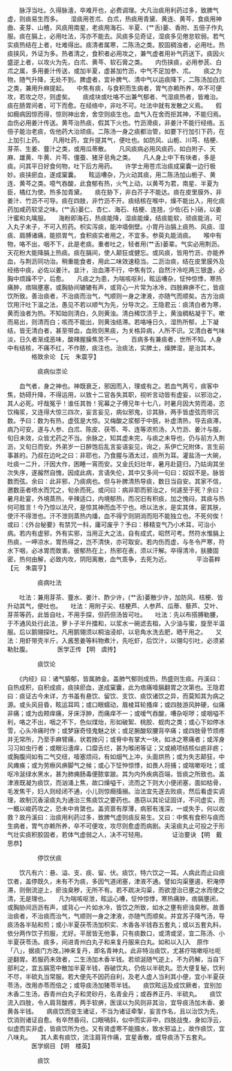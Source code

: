 <!-- { "loadSidebar": true } -->
　　脉浮当吐。久得脉濇，卒难开也，必费调理。大凡治痰用利药过多，致脾气虚，则痰易生而多。　　湿痰用苍朮、白朮，热痰用青黛、黄连、黄芩，食痰用神曲、麦芽、山楂，风痰用南星，老痰用海石、半夏、(艹舌)蒌、香附、五倍子作丸服。痰在膈上，必用吐法，泻亦不能去。风痰多见奇证，湿痰多见倦怠软弱。若气实痰热结在上者，吐难得出。痰清者属寒，二陈汤之类。胶固稠浊者，必用吐。热痰挟风，外证为多。热者清之，食积者必用攻之，兼气虚者用补气药送下。痰因火盛逆上者，以攻火为先，白朮、黄芩、软石膏之类。　　内伤挟痰，必用参芪、白朮之属，多用姜汁传送，或加半夏，虚甚加竹沥，中气不足加参、朮。　　痰之为物，随气升降，无处不到。脾虚者，宜补脾气、清中气以运痰降下，二陈汤加白朮之类，兼用升麻提起。　　中焦有痰，与食积而生病者，胃气亦赖所养，卒不可便攻，若攻之尽，则虚矣。　　痰成块或吐咯不出兼气郁者、气湿痰热者，皆难治。痰在肠胃间者，可下而愈。在经络中，非吐不可。吐法中就有发散之义焉。　　假如癎病因惊而得，惊则神出舍，舍空则痰生也。血气入在舍而拒其神，不能归焉。　　血伤必用姜汁传送。黄芩治热痰，假其下火也。竹沥滑痰，非姜汁不能行经络。五倍子能治老痰，佐他药大治顽痰。二陈汤一身之痰都治管，如要下行加引下药，在上加引上药。　　凡用吐药，宜升提其气，便吐也。如防风、山栀、川芎、桔梗、芽茶、生姜、虀汁之类，或用瓜蒂散。　　凡风痰病必用风痰药，如白附子、天麻、雄黄、牛黄、片芩、僵蚕、猪牙皂角之类。　　凡人身上中下有块者，多是痰。问其平日好食何物，吐下后方用药。　　许学士用苍朮治痰成窠囊一边行极妙。痰挟瘀血，遂成窠囊。　　眩运嘈杂，乃火动其痰，用二陈汤加山栀子、黄连、黄芩之类。噫气吞酸，此食郁有热，火气上动，以黄芩为君，南星、半夏为臣，橘红为使。热多加青黛。　　痰在胁下，非白芥子不能达。痰在皮里膜外，非姜汁、竹沥不可导。痰在四肢，非竹沥不开。痰结核在喉中，燥不能出入，用化痰药加咸药软坚之味。(艹舌)蒌仁、杏仁、海石、桔梗、连翘，少佐(石卜)硝，以姜汁蜜和丸噙服。　　海粉即海石，热痰能降，湿痰能燥，结痰能软，顽痰能消，可入丸子末子，不可入煎药。枳实泻痰，能冲墙倒壁。小胃丹治膈上痰热、风痰、湿痰、肩膊诸痛，能损胃气，食积痰实者用之，不宜多。参萸丸能消痰。　　喉中有物，咯不出，咽不下，此是老痰。重者吐之，轻者用(艹舌)蒌辈。气实必用荆沥。　　天花粉大能降膈上热痰。痰在膈间，使人颠狂或健忘。或风痰，皆用竹沥，亦能养血，与荆沥同功治。稍重能食者，用此二味效速稳当。二沥治痰，结在皮里膜外及经络中痰，必佐以姜汁。韭汁，治血滞不行，中焦有饮，自然汁冷吃两三银盏，必胸中烦躁不宁，后愈。　　凡痰之为患，为喘咳呕利，眩运嘈杂，怔忡惊悸，寒热痛肿，痞隔壅塞，或胸胁间辘辘有声，或背心一片常为冰冷，四肢麻痹不仁，皆痰饮所致。善治痰者，不治痰而治气，气顺则一身之津液，亦随气而顺矣。古方治痰饮用汗吐下温之法，愚见不若以顺气为先，分导次之。王隐君云：痰清白者为寒，黄而浊者为热。不知始则清白，久则黄浊。清白稀饮渍于上，黄浊稠粘凝于下。嗽而易出，则清而白；咳而不能出，则黄浊结滞。若咯唾日久，湿热所郁，上下凝结，皆无清白者，甚至带血，血败则黑痰，为关格异病，人所不识。又清白者气味淡，日久者渐成恶味，酸辣腥臊焦苦不一。　　百病多有兼痰者，世所不知。人身中有结核，不痛不红，不作脓，痰注也。治痰法，实脾土，燥脾湿，是治其本。
　　　　格致余论 【元　朱震亨】

　　　　　痰病似祟论

　　血气者，身之神也。神既衰乏，邪因而入，理或有之。若血气两亏，痰客中焦，妨碍升降，不得运用，以致十二官各失其职，视听言动皆有虚妄，以邪治之，其人必死。吁哉冤乎！谁任其咎！宪幕之子傅兄年十七八，时暑月因大劳而渴，恣饮梅浆，又连得大惊三四次，妄言妄见，病似邪鬼，诊其脉，两手皆虚弦而带沉数。予曰：数为有热，虚弦是大惊。又梅酸之浆郁于中脘，补虚清热，导去痰滞，病乃可安。遂与人参、白朮、陈皮、茯苓、芩、连等浓煎汤，入竹沥、姜汁与服，旬日未效，众皆尤药之不当。余脉之，知其虚未完，与痰之未导也，仍与前方入荆沥，又旬日而安。外弟岁一日醉饱后乱言妄语妄见，询之，系伊亡兄附体，言生前事甚的。乃叔在边叱之曰：非耶也，乃食腥与酒太过，痰所为耳。灌盐汤一大碗，吐痰一二升，汗因大作，困睡一宵而安。又金氏妇壮年，暑月赴筵归，乃姑询其坐次失序，遂赧然自愧，因成此病，言语失伦，其中又多间一句曰：奴奴不是。脉皆数而弦。余曰：此非邪，乃痰病也。但与补脾清热导痰，数日当自安。其家不信，邀数巫者喷水而咒之，旬余而死。或问曰：病非耶而邪治之，何遽至于死？余曰：暑月赴宴，外境蒸热，辛辣适口，内境郁热，而况旧有积痰，加之愧闷，其痰与热何可胜言！今乃惊以法尺，是惊其神而血不宁也。喷以法水，是实其体，密其肤，使汗不得泄也。汗不泄则蒸热内燔，血不得宁则阴消而阳不能独立也。不死何俟！或曰：《外台秘要》有禁咒一科，庸可废乎？予曰：移精变气乃小术耳，可治小病。若内有虚邪，外有实邪，当用正大之法，自有成式，昭然可考。然符水惟膈上热痰，一呷凉水，胃热得之，岂不清快，亦可取安。若内伤而虚，与冬令严寒，符水下咽，必冰胃而致害。彼郁热在上，热邪在表，须以汗解。卒得清冷，肤腠固密，热何由解，必致内攻，阴阳离散，血气乖争，去死为近。
　　　　平治荟粹 【元　朱震亨】

　　　　　痰病吐法

　　吐法：兼用芽茶、虀水、姜汁、酢少许，(艹舌)蒌散少许，加防风、桔梗、皆升动其气，便吐也。　　吐法：用附子尖、桔梗芦、人参芦、瓜蒂、藜芦、艾叶、芽茶等药，此皆自吐，不用手探，但药但汤皆可吐。　　吐法：先以布搭膊勒腰，于不通风处行此法，萝卜子半升擂和，以浆水一碗滤去柤，入少油与蜜，旋至半温服。后以鹅翎探吐。凡用鹅翎须以桐油浸却，以皂角水洗去肥，晒干用之。　　又法：用虾带壳半斤，入酱葱姜等料物煮汁，先吃虾，后饮汁，以翎勾引吐，必须紧勒肚腹。
　　　　医学正传 【明　虞抟】

　　　　　痰饮论

　　《内经》曰：诸气膹郁，皆属肺金。盖肺气郁则成热，热盛则生痰。丹溪曰：自热成积，自积成痰，痰挟瘀血，遂成窠囊，此为痞痛噎膈翻胃之次第也。王隐君曰：痰证古今未详，方书虽有悬饮、留饮、支饮、痰饮诸饮之异，而莫知其为病之源。或头风目昏，眩运耳鸣；或口眼蠕动，眉棱耳轮搔痒；或四肢游风肿硬，似痛非痛；或为齿颊痒痛，牙床浮肿，而痛痒不一；或嗳气吞酸，嘈杂呕哕；或咽嗌不利，咯之不出，咽之不下，色似煤炲，形如破絮、桃胶、蚬肉之类；或心下如停冰雪，心头冷痛时作；或梦寐奇怪鬼魅之状；或足腕酸软腰背卒痛；或四肢骨节烦疼并无常所，乃至手麻臂痛，状若挫闪；或脊中有掌大一块，如冰之寒痛者；或浑身习习如虫行者；或眼沿濇痒，口糜舌烂，甚为喉闭等证；又或繞项结核似疬非疬；或胸腹间如有二气交纽，噎塞烦闷，有如烟气上冲，头面烘热；或为失志颠狂，中风瘫痪；或为劳瘵风痹脚气之候；或心下怔忡惊悸，如畏人将捕；或喘嗽呕吐；或呕冷涎绿水黑水，甚为肺痈肠毒便脓挛跛。其为内外疾病百端，皆痰之所致也。盖津液既凝为痰饮，而汹涌上焦，故口燥嗌干，流而之下则大小便闭塞，面如枯骨，毛发焦干，妇人则经闭不通，小儿则惊癎搐搦。治法宜先逐去败痰，然后看虚实调理，故制沉香滚痰丸为通治三焦痰饮之要药也。愚窃以其论证固详，不问虚实，而一概以峻药攻之，恐未中肯綮也。盖资禀有厚薄，病邪有浅深，一或失手，何以收救？故丹溪曰：治痰用利药过多，致脾气虚则痰反易生。又曰：中焦有食积与痰而生病者，胃气亦赖所养，卒不可便攻，攻尽则愈虚而病剧。夫滚痰丸止可投之于形气壮实痰积胶固者，若体气虚弱之人，决不可轻用。
　　　　证治要诀 【明　戴思恭】

　　　　　停饮伏痰

　　饮凡有六：悬、溢、支、痰、留、伏。痰饮，特六饮之一耳。人病此而止曰痰饮者，盖停既久，未有不为痰，多因气道闭塞，津液不通。譬如沟渠壅遏，积淹停滞，则倒流逆上，瘀浊臭秽，无所不有。若不疏决沟渠，而欲澄治已壅之水而使之清，无是理也。　　凡为喘咳呕泄，眩运心嘈，怔忡惊悸，寒热痛肿，痞膈壅闭，或胸胁间沥沥有声，或背心一片如水冷，皆饮之所致，如水之壅有瘀浊臭秽。故善治痰者，不治痰而治气，气顺则一身之津液，亦随气而顺矣。并宜苏子降气汤，导痰汤各半贴和煎；或小半夏茯苓汤加枳实、木香各半钱吞五套丸；或以五套丸料，依分两作饮子煎服，尤好。平居皆无他事，只有痰数口，或清或坚，宜二陈汤、小半夏茯苓汤。痰多，间进青州白丸子和来复丹服来白丸。如和以入[入　原作「八」，据痰门方改。]神来复丹，即名青神丸，此非特治痰饮，尤甚疗喘嗽呕吐呃逆翻胃。若服药未效者，二生汤加木香半钱。若顽涎随气逆上，不为药解，当自下部利之，宜五膈宽中散加半夏半钱，吞破饮丸，仍佐以半硫丸。恐大便复秘，饮利不尽，半硫丸当常服。若大便先不因药自利，及老人虚人当利其小便，宜小半夏茯苓汤，改用赤苓而倍之；或导痰汤加猪苓半钱。　　痰饮眩运及成饮厥者，宜别加木香二生汤，吞青州白丸子和灵砂丹，名青金丹；或吞养正丹、半硫丸。　　痰饮流入四肢，令人肩背酸疼，两手软痹，医误以为风则非其治，宜导痰汤加木香、姜黄各半钱。　　病痰饮而变生诸证，不当为诸证牵掣，妄言作名，且以治饮为先，饮消则诸证自愈。有卒然昏闷，口眼喎斜，似中而实非中，四肢战曳，身如浮云，似虚而实非虚，皆痰饮所为也。又有肾虚寒不能摄水，致水邪溢上，故作痰饮，宜八味丸。　　其人素有痰饮，流注肩背作痛，宜星香散，或导痰汤下五套丸。
　　　　医学纲目 【明　楼英】

　　　　　痰饮

